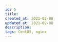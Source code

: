```yaml
---
id: 5
title: 
created_at: 2021-02-08
updated_at: 2021-02-08
description: 
tags: CentOS, nginx
---
```

